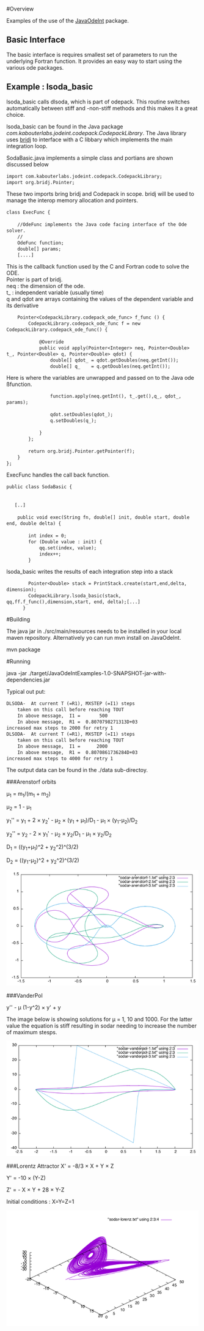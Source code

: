 #Overview

Examples of the use of the [JavaOdeInt](https://github.com/fons/JavaOdeInt) package.

## Basic Interface

The basic interface is requires  smallest set of parameters to run the underlying Fortran function. It provides an easy way to start using the various ode packages.

## Example : lsoda_basic

lsoda_basic calls dlsoda, which is part of odepack. This routine switches automatically between stiff and -non-stiff methods and this makes it a great choice. 

lsoda\_basic  can be found in the Java package _com.kabouterlabs.jodeint.codepack.CodepackLibrary_. The Java library uses [bridj](https://github.com/nativelibs4java/BridJ) to interface with a C libbary which implements the main integration loop. 

SodaBasic.java implements a simple class and portians are shown discussed below



    import com.kabouterlabs.jodeint.codepack.CodepackLibrary;
    import org.bridj.Pointer;
    
These two imports bring bridj and Codepack in scope. bridj will be used to manage the interop memory allocation and pointers.

    class ExecFunc {
    
        //OdeFunc implements the Java code facing interface of the Ode solver.
        //
        OdeFunc function;
        double[] params;
        [....]

This is the callback function used by the C and Fortran code to solve the ODE.
<br>Pointer is part of bridj.
<br>neq : the dimension of the ode.
<br>t_ : independent variable (usually time)
<br>q and qdot are arrays containing the values of the dependent variable and its derivative
        
        Pointer<CodepackLibrary.codepack_ode_func> f_func () {
            CodepackLibrary.codepack_ode_func f = new CodepackLibrary.codepack_ode_func() {
    
                @Override
                public void apply(Pointer<Integer> neq, Pointer<Double> t_, Pointer<Double> q, Pointer<Double> qdot) {
                    double[] qdot_ = qdot.getDoubles(neq.getInt());
                    double[] q_    = q.getDoubles(neq.getInt());
Here is where the variables are unwrapped and passed on to the Java ode ßfunction.

                    function.apply(neq.getInt(), t_.get(),q_, qdot_, params);
      
                    qdot.setDoubles(qdot_);
                    q.setDoubles(q_);
    
                }
            };
           
            return org.bridj.Pointer.getPointer(f);
        }
    };
    
  
   ExecFunc handles the call back function.
  
    public class SodaBasic {
    
    
       [..]
           
        public void exec(String fn, double[] init, double start, double end, double delta) {
    
            int index = 0;
            for (Double value : init) {
                qq.set(index, value);
                index++;
            }
lsoda_basic writes the results of each integration step into a stack
            
            Pointer<Double> stack = PrintStack.create(start,end,delta, dimension);
            CodepackLibrary.lsoda_basic(stack, qq,ff.f_func(),dimension,start, end, delta);[...]
          }
    

#Building

The java jar in ./src/main/resources needs to be installed in your local maven repository.
Alternatively yo can run mvn install on JavaOdeInt.

mvn package

#Running

java -jar ./target/JavaOdeIntExamples-1.0-SNAPSHOT-jar-with-dependencies.jar

Typical out put:

 
    DLSODA-  At current T (=R1), MXSTEP (=I1) steps
        taken on this call before reaching TOUT
        In above message,  I1 =       500
        In above message,  R1 =  0.8070798271313D+03
    increased max steps to 2000 for retry 1
    DLSODA-  At current T (=R1), MXSTEP (=I1) steps
        taken on this call before reaching TOUT
        In above message,  I1 =      2000
        In above message,  R1 =  0.8070861736284D+03
    increased max steps to 4000 for retry 1
    


The output data can be found in the ./data sub-directoy.


###Arenstorf orbits

&mu;<sub>1</sub> = m<sub>1</sub>/(m<sub>1</sub> + m<sub>2</sub>)

&mu;<sub>2</sub> = 1 - &mu;<sub>1</sub>
 
y<sub>1</sub>'' = y<sub>1</sub> + 2 &times; y<sub>2</sub>' - &mu;<sub>2</sub> &times; (y<sub>1</sub> + &mu;<sub>1</sub>)/D<sub>1</sub> - &mu;<sub>1</sub> &times; (y<sub>1</sub>-&mu;<sub>2</sub>)/D<sub>2</sub>

y<sub>2</sub>'' = y<sub>2</sub> - 2 &times; y<sub>1</sub>' - &mu;<sub>2</sub> &times; y<sub>2</sub>/D<sub>1</sub> - &mu;<sub>1</sub> &times; y<sub>2</sub>/D<sub>2</sub>

D<sub>1</sub> = ((y<sub>1</sub>+&mu;<sub>1</sub>)^2 + y<sub>2</sub>^2)^(3/2)

D<sub>2</sub> = ((y<sub>1</sub>-&mu;<sub>2</sub>)^2 + y<sub>2</sub>^2)^(3/2)

![arenstorf orbit](/images/arenstorf-1.png)

###VanderPol

y'' - &mu; (1-y^2) &times; y' + y

The image below is showing solutions for &mu; = 1, 10 and 1000. For the latter value the equation is stiff resulting in sodar needing to increase the number of maximum stesps.

![vanderpol ](/images/vanderpol.png)

###Lorentz Attractor
X' = -8/3 &times; X + Y &times; Z

Y' = -10 &times; (Y-Z)

Z' = - X &times; Y + 28 &times; Y-Z

Initial conditions : X=Y=Z=1

![lorentz 3d](/images/lorentz-3.png)